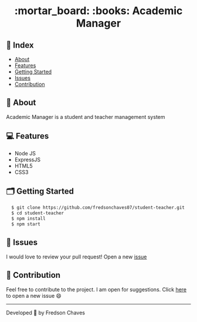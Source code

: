 <h1 align="center">
    :mortar_board: :books: Academic Manager
</h1>

## :link: Index
- [About](#bookmark-about)
- [Features](#computer-features)
- [Getting Started](#card_index_dividers-getting-started)
- [Issues](#bug-issues)
- [Contribution](#handshake-contribution)


## :bookmark: About

Academic Manager is a student and teacher management system

## :computer: Features
- Node JS
- ExpressJS
- HTML5
- CSS3

## :card_index_dividers: Getting Started
```bash
  $ git clone https://github.com/fredsonchaves07/student-teacher.git
  $ cd student-teacher
  $ npm install
  $ npm start
```

## :bug: Issues

I would love to review your pull request! Open a new [issue](https://github.com/fredsonchaves07/student-teacher/issues)


## :handshake: Contribution

Feel free to contribute to the project. I am open for suggestions.
Click [here](https://github.com/fredsonchaves07/student-teacher/issues) to open a new issue 	:smile:

---
Developed :blue_heart: by  Fredson Chaves

